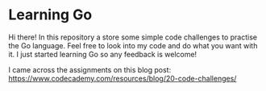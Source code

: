 # Learning Go

Hi there! In this repository a store some simple code challenges to practise the Go language. Feel free to look into my code and do what you want with it. I just started learning Go so any feedback is welcome!

I came across the assignments on this blog post: https://www.codecademy.com/resources/blog/20-code-challenges/
